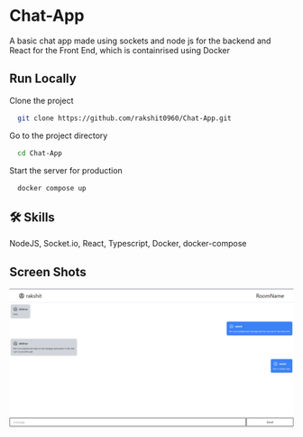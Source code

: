 
# Chat-App

A basic chat app made using sockets and node js for the backend and React for the Front End,
which is containrised using Docker 


## Run Locally

Clone the project

```bash
  git clone https://github.com/rakshit0960/Chat-App.git
```

Go to the project directory

```bash
  cd Chat-App
```

Start the server for production

```bash
  docker compose up
```

## 🛠 Skills
NodeJS, Socket.io, React, Typescript, Docker, docker-compose

## Screen Shots

![Chat](ScreenShots/exampleChat.png)
